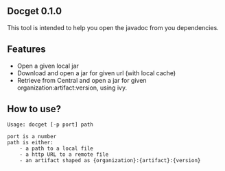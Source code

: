 ## Docget 0.1.0

This tool is intended to help you open the javadoc from you
dependencies.

## Features

- Open a given local jar
- Download and open a jar for given url (with local cache)
- Retrieve from Central and open a jar for given organization:artifact:version, using ivy.

## How to use?

```
Usage: docget [-p port] path

port is a number
path is either:
	- a path to a local file
	- a http URL to a remote file
	- an artifact shaped as {organization}:{artifact}:{version}
```
